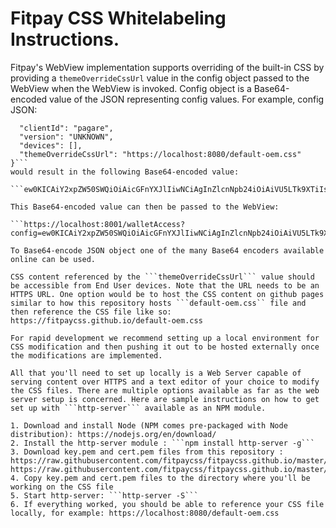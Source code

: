 # Fitpay CSS Whitelabeling Instructions.

Fitpay's WebView implementation supports overriding of the built-in CSS by providing a ```themeOverrideCssUrl``` value in the config object passed to the WebView when the WebView is invoked. Config object is a Base64-encoded value of the JSON representing config values. For example, config JSON: 

```{
  "clientId": "pagare",
  "version": "UNKNOWN",
  "devices": [],
  "themeOverrideCssUrl": "https://localhost:8080/default-oem.css"
}``` 
would result in the following Base64-encoded value: 

```ew0KICAiY2xpZW50SWQiOiAicGFnYXJlIiwNCiAgInZlcnNpb24iOiAiVU5LTk9XTiIsDQogICJkZXZpY2VzIjogW10sDQogICJ0aGVtZU92ZXJyaWRlQ3NzVXJsIjogImh0dHBzOi8vbG9jYWxob3N0OjgwODAvZGVmYXVsdC1vZW0uY3NzIg0KfQ==```

This Base64-encoded value can then be passed to the WebView: 

```https://localhost:8001/walletAccess?config=ew0KICAiY2xpZW50SWQiOiAicGFnYXJlIiwNCiAgInZlcnNpb24iOiAiVU5LTk9XTiIsDQogICJkZXZpY2VzIjogW10sDQogICJ0aGVtZU92ZXJyaWRlQ3NzVXJsIjogImh0dHBzOi8vbG9jYWxob3N0OjgwODAvZGVmYXVsdC1vZW0uY3NzIg0KfQ%3D%3D```

To Base64-encode JSON object one of the many Base64 encoders available online can be used.

CSS content referenced by the ```themeOverrideCssUrl``` value should be accessible from End User devices. Note that the URL needs to be an HTTPS URL. One option would be to host the CSS content on github pages similar to how this repository hosts ```default-oem.css`` file and then reference the CSS file like so: https://fitpaycss.github.io/default-oem.css 

For rapid development we recommend setting up a local environment for CSS modification and then pushing it out to be hosted externally once the modifications are implemented. 

All that you'll need to set up locally is a Web Server capable of serving content over HTTPS and a text editor of your choice to modify the CSS files. There are multiple options available as far as the web server setup is concerned. Here are sample instructions on how to get set up with ```http-server``` available as an NPM module.

1. Download and install Node (NPM comes pre-packaged with Node distribution): https://nodejs.org/en/download/
2. Install the http-server module : ```npm install http-server -g```
3. Download key.pem and cert.pem files from this repository : https://raw.githubusercontent.com/fitpaycss/fitpaycss.github.io/master/key.pem https://raw.githubusercontent.com/fitpaycss/fitpaycss.github.io/master/cert.pem
4. Copy key.pem and cert.pem files to the directory where you'll be working on the CSS file
5. Start http-server: ```http-server -S```
6. If everything worked, you should be able to reference your CSS file locally, for example: https://localhost:8080/default-oem.css


